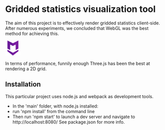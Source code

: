 # Gridded statistics visualization tool

The aim of this project is to effectively render gridded statistics client-side.  
After numerous experiments, we concluded that WebGL was the best method for achieving this.

![alt text](https://github.com/adam-p/markdown-here/raw/master/src/common/images/icon48.png "Logo Title Text 1")

In terms of performance, funnily enough Three.js has been the best at rendering a 2D grid.

## Installation

This particular project uses node.js and webpack as development tools.

- In the 'main' folder, with node.js installed:
- run 'npm install' from the command line
- Then run 'npm start' to launch a dev server and navigate to http://localhost:8080/
  See package.json for more info.
